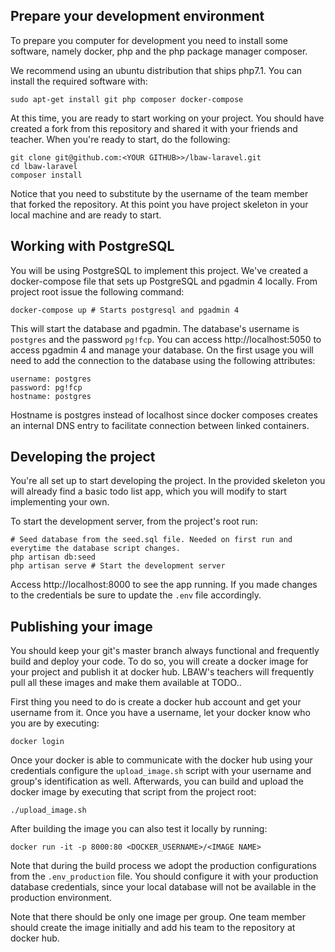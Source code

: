 ## Prepare your development environment

To prepare you computer for development you need to install some software, namely docker, php and
the php package manager composer.

We recommend using an ubuntu distribution that ships php7.1. You can install the required software with:

    sudo apt-get install git php composer docker-compose

At this time, you are ready to start working on your project. You should have created a fork from
this repository and shared it with your friends and teacher. When you're ready to start, do the
following:

    git clone git@github.com:<YOUR GITHUB>>/lbaw-laravel.git
    cd lbaw-laravel
    composer install

Notice that you need to substitute <YOUR GITHUB> by the username of the team member that forked the
repository. At this point you have project skeleton in your local machine and are ready to start.

## Working with PostgreSQL

You will be using PostgreSQL to implement this project. We've created a docker-compose file that
sets up PostgreSQL and pgadmin 4 locally. From project root issue the following command:

    docker-compose up # Starts postgresql and pgadmin 4

This will start the database and pgadmin. The database's username is `postgres` and the password
`pg!fcp`. You can access http://localhost:5050 to access pgadmin 4 and manage your database. On the
first usage you will need to add the connection to the database using the following attributes:

    username: postgres
    password: pg!fcp
    hostname: postgres

Hostname is postgres instead of localhost since docker composes creates an internal DNS entry to
facilitate connection between linked containers.

## Developing the project

You're all set up to start developing the project. In the provided skeleton you will already find
a basic todo list app, which you will modify to start implementing your own.

To start the development server, from the project's root run:

    # Seed database from the seed.sql file. Needed on first run and everytime the database script changes.
    php artisan db:seed
    php artisan serve # Start the development server

Access http://localhost:8000 to see the app running. If you made changes to the credentials be sure
to update the `.env` file accordingly.

## Publishing your image

You should keep your git's master branch always functional and frequently build and deploy your
code. To do so, you will create a docker image for your project and publish it at docker hub. LBAW's
teachers will frequently pull all these images and make them available at TODO..

First thing you need to do is create a docker hub account and get your username from it. Once you
have a username, let your docker know who you are by executing:

    docker login

Once your docker is able to communicate with the docker hub using your credentials configure the
`upload_image.sh` script with your username and group's identification as well. Afterwards, you can
build and upload the docker image by executing that script from the project root:

    ./upload_image.sh

After building the image you can also test it locally by running:

    docker run -it -p 8000:80 <DOCKER_USERNAME>/<IMAGE NAME>

Note that during the build process we adopt the production configurations from the `.env_production`
file. You should configure it with your production database credentials, since your local database
will not be available in the production environment.

Note that there should be only one image per group. One team member should create the image
initially and add his team to the repository at docker hub.
